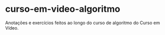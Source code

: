 # curso-em-video-algoritmo
 Anotações e exercícios feitos ao longo do curso de algoritmo do Curso em Vídeo.
